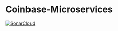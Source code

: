 # Coinbase-Microservices

[![SonarCloud](https://github.com/constantimi/Coinbase-Microservices/actions/workflows/sonarcloud-coinbase.yml/badge.svg?branch=master&event=push)](https://github.com/constantimi/Coinbase-Microservices/actions/workflows/sonarcloud-coinbase.yml)
